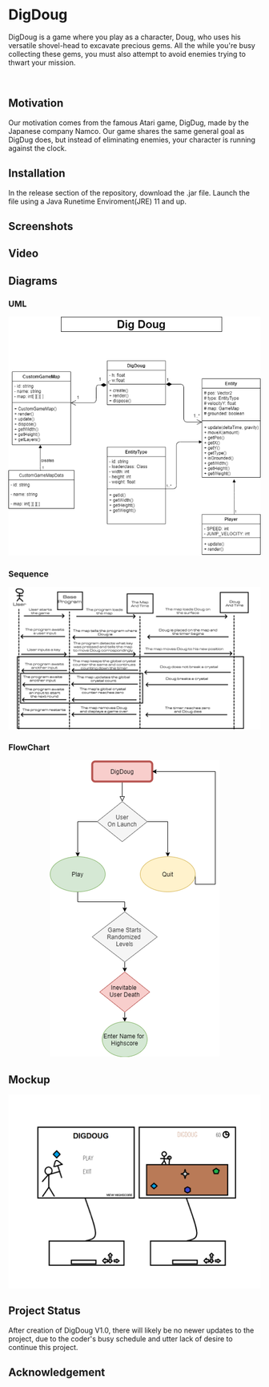 # DigDoug
<p>DigDoug is a game where you play as a character, Doug, who uses his versatile shovel-head to excavate precious gems. All the while you're busy collecting these gems, you must also attempt to avoid enemies trying to thwart your mission.</p>

<br>

## Motivation
<p>Our motivation comes from the famous Atari game, DigDug, made by the Japanese company Namco. Our game shares the same general goal as DigDug does, but instead of eliminating enemies, your character is running against the clock.</p>

## Installation

<p>In the release section of the repository, download the .jar file. Launch the file using a Java Runetime Enviroment(JRE) 11 and up.  </p>

## Screenshots

## Video


## Diagrams

### UML
<p align="center">
<img src= "DigDougUML.png">
</p>

### Sequence

<p align="center">
<img src= "DigDougSequenceChart.png">
</p>

### FlowChart

<p align="center">
<img src="DigDougFlowChart.png">
</p>

## Mockup
<p align="center">
<img src="mockup.png">
</p>


## Project Status
<p> After creation of DigDoug V1.0, there will likely be no newer updates to the project, due to the coder's busy schedule and utter lack of desire to continue this project.</p>

## Acknowledgement
<p> 
<https://github.com/cole-giles>
<https://github.com/logan-gosch>
<https://github.com/NoahGiles>
<https://github.com/122L>
</p>
